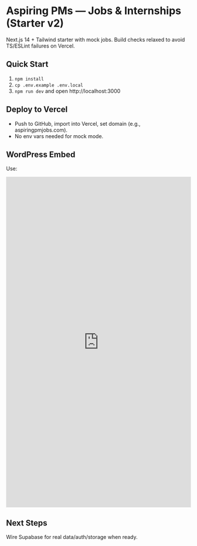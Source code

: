 # Aspiring PMs — Jobs & Internships (Starter v2)

Next.js 14 + Tailwind starter with mock jobs. Build checks relaxed to avoid TS/ESLint failures on Vercel.

## Quick Start
1. `npm install`
2. `cp .env.example .env.local`
3. `npm run dev` and open http://localhost:3000

## Deploy to Vercel
- Push to GitHub, import into Vercel, set domain (e.g., aspiringpmjobs.com).
- No env vars needed for mock mode.

## WordPress Embed
Use:
<iframe src="https://aspiringpmjobs.com/embed/featured" height="900" style="width:100%;border:0;"></iframe>

## Next Steps
Wire Supabase for real data/auth/storage when ready.

